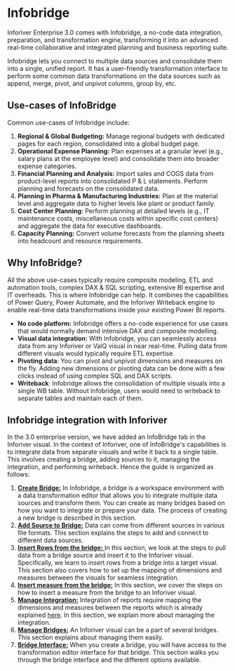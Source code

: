 # Infobridge

Inforiver Enterprise 3.0 comes with Infobridge, a no-code data integration, preparation, and transformation engine, transforming it into an advanced real-time collaborative and integrated planning and business reporting suite.

Infobridge lets you connect to multiple data sources and consolidate them into a single, unified report. It has a user-friendly transformation interface to perform some common data transformations on the data sources such as append, merge, pivot, and unpivot columns, group by, etc.

## Use-cases of InfoBridge

Common use-cases of Infobridge include:

1. **Regional & Global Budgeting:** Manage regional budgets with dedicated pages for each region, consolidated into a global budget page.
2. **Operational Expense Planning:** Plan expenses at a granular level (e.g., salary plans at the employee level) and consolidate them into broader expense categories.
3. **Financial Planning and Analysis:** Import sales and COGS data from product-level reports into consolidated P & L statements. Perform planning and forecasts on the consolidated data.
4. **Planning in Pharma & Manufacturing Industries:** Plan at the material level and aggregate data to higher levels like plant or product family.
5. **Cost Center Planning:** Perform planning at detailed levels (e.g., IT maintenance costs, miscellaneous costs within specific cost centers) and aggregate the data for executive dashboards.
6. **Capacity Planning:** Convert volume forecasts from the planning sheets into headcount and resource requirements.

## Why InfoBridge?

All the above use-cases typically require composite modeling, ETL and automation tools, complex DAX & SQL scripting, extensive BI expertise and IT overheads. This is where Infobridge can help. It combines the capabilities of Power Query, Power Automate, and the Inforiver Writeback engine to enable real-time data transformations inside your existing Power BI reports.

* **No code platform:** Infobridge offers a no-code experience for use cases that would normally demand intensive DAX and composite modelling.&#x20;
* **Visual data integration:** With Infobridge, you can seamlessly access data from any Inforiver or ValQ visual in near real-time. Pulling data from different visuals would typically require ETL expertise.
* **Pivoting data**: You can pivot and unpivot dimensions and measures on the fly. Adding new dimensions or pivoting data can be done with a few clicks instead of using complex SQL and DAX scripts.&#x20;
* **Writeback**: Infobridge allows the consolidation of multiple visuals into a single WB table. Without Infobridge, users would need to writeback to separate tables and maintain each of them.

## Infobridge integration with Inforiver

In the 3.0 enterprise version, we have added an InfoBridge tab in the Inforiver visual. In the context of Inforiver, one of InfoBridge's capabilities is to integrate data from separate visuals and write it back to a single table. This involves creating a bridge, adding sources to it, managing the integration, and performing writeback. Hence the guide is organized as follows:

1. [**Create Bridge:**](create-bridge.md) In Infobridge, a bridge is a workspace environment with a data transformation editor that allows you to integrate multiple data sources and transform them. You can create as many bridges based on how you want to integrate or prepare your data. The process of creating a new bridge is described in this section.
2. [**Add Source to Bridge:**](add-source-to-bridge.md) Data can come from different sources in various file formats. This section explains the steps to add and connect to different data sources.
3. [**Insert Rows from the bridge:** ](insert-rows-from-bridge.md)In this section, we look at the steps to pull data from a bridge source and insert it to the Inforiver visual. Specifically, we learn to insert rows from a bridge into a target visual. This section also covers how to set up the mapping of dimensions and measures between the visuals for seamless integration.
4. [**Insert measure from the bridge:**](insert-measure-from-bridge.md) In this section, we cover the steps on how to insert a measure from the bridge to an Inforiver visual.&#x20;
5. [**Manage Integration:**](manage-integration-of-visuals.md) Integration of reports require mapping the dimensions and measures between the reports which is already explained [here](insert-rows-from-bridge.md#mapping-dimensions-between-the-reports). In this section, we explain more about managing the integration.
6. [**Manage Bridges:**](manage-bridges.md) An Inforiver visual can be a part of several bridges. This section explains about managing them easily.
7. [**Bridge Interface:**](bridge-interface.md) When you create a bridge, you will have access to the transformation editor interface for that bridge. This section walks you through the bridge interface and the different options available.
